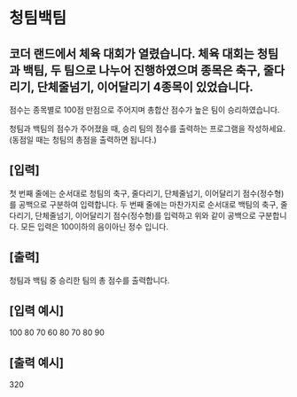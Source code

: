 # 청팀백팀

## 코더 랜드에서 체육 대회가 열렸습니다. 체육 대회는 청팀과 백팀, 두 팀으로 나누어 진행하였으며 종목은 축구, 줄다리기, 단체줄넘기, 이어달리기 4종목이 있었습니다.

점수는 종목별로 100점 만점으로 주어지며 총합산 점수가 높은 팀이 승리하였습니다.

청팀과 백팀의 점수가 주어졌을 때, 승리 팀의 점수를 출력하는 프로그램을 작성하세요.
(동점일 때는 청팀의 총점을 출력하면 됩니다.)

## [입력]
첫 번째 줄에는 순서대로 청팀의 축구, 줄다리기, 단체줄넘기, 이어달리기 점수(정수형)를 공백으로 구분하여 입력합니다.
두 번째 줄에는 마찬가지로 순서대로 백팀의 축구, 줄다리기, 단체줄넘기, 이어달리기 점수(정수형)를 입력하고 위와 같이 공백으로 구분합니다.
모든 입력은 100이하의 음이아닌 정수 입니다.

## [출력]
청팀과 백팀 중 승리한 팀의 총 점수를 출력합니다.

## [입력 예시]
100 80 70 60
80 70 80 90

## [출력 예시]
320
